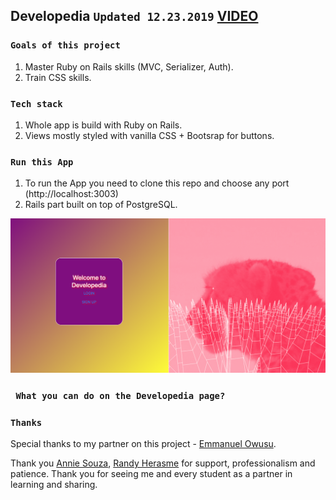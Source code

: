 ## Developedia `Updated 12.23.2019` [VIDEO](https://youtu.be/9RpBgMKWtDw)

### `Goals of this project`

1. Master Ruby on Rails skills (MVC, Serializer, Auth).
2. Train CSS skills.

### `Tech stack`

1. Whole app is build with Ruby on Rails.
2. Views mostly styled with vanilla CSS + Bootsrap for buttons.

### `Run this App`

1. To run the App you need to clone this repo and choose any port (http://localhost:3003)
2. Rails part built on top of PostgreSQL.

![Developedia Demo](./public/Developedia_wellcome_screen.png)

### ` What you can do on the Developedia page?`

### `Thanks`

Special thanks to my partner on this project - [Emmanuel Owusu](https://github.com/emanovic7).

Thank you [Annie Souza](https://github.com/luanesouza), [Randy Herasme](https://github.com/randyher) for support, professionalism and patience. Thank you for seeing me and every student as a partner in learning and sharing.
